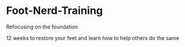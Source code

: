 # Foot-Nerd-Training

Refocusing on the foundation

12 weeks to restore your feet and learn how to help others do the same
